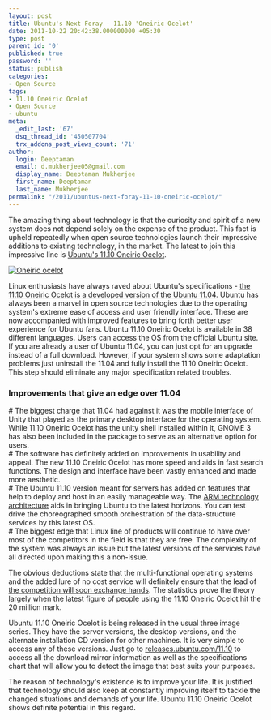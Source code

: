 ```yaml
---
layout: post
title: Ubuntu's Next Foray - 11.10 'Oneiric Ocelot'
date: 2011-10-22 20:42:38.000000000 +05:30
type: post
parent_id: '0'
published: true
password: ''
status: publish
categories:
- Open Source
tags:
- 11.10 Oneiric Ocelot
- Open Source
- ubuntu
meta:
  _edit_last: '67'
  dsq_thread_id: '450507704'
  trx_addons_post_views_count: '71'
author:
  login: Deeptaman
  email: d.mukherjee05@gmail.com
  display_name: Deeptaman Mukherjee
  first_name: Deeptaman
  last_name: Mukherjee
permalink: "/2011/ubuntus-next-foray-11-10-oneiric-ocelot/"
---
```

<p>The amazing thing about technology is that the curiosity and spirit of a new system does not depend solely on the expense of the product. This fact is upheld repeatedly when open source technologies launch their impressive additions to existing technology, in the market. The latest to join this impressive line is <a href="http://releases.ubuntu.com/11.10/">Ubuntu's 11.10 Oneiric Ocelot</a>.</p>

<p><a href="http://releases.ubuntu.com/11.10/"><img src="/static/2011/10/ubuntu-oneiric-ocelot.jpg" alt="Oneiric ocelot" /></a></p>
<p>Linux enthusiasts have always raved about Ubuntu's specifications - <a href="http://www.engadget.com/2011/10/13/ubuntu-11-10-oneiric-ocelot-now-available-to-download/">the 11.10 Oneiric Ocelot is a developed version of the Ubuntu 11.04</a>. Ubuntu has always been a marvel in open source technologies due to the operating system's extreme ease of access and user friendly interface. These are now accompanied with improved features to bring forth better user experience for Ubuntu fans. Ubuntu 11.10 Oneiric Ocelot is available in 38 different languages. Users can access the OS from the official Ubuntu site. If you are already a user of Ubuntu 11.04, you can just opt for an upgrade instead of a full download. However, if your system shows some adaptation problems just uninstall the 11.04 and fully install the 11.10 Oneiric Ocelot. This step should eliminate any major specification related troubles.</p>
<h3>Improvements that give an edge over 11.04 </h3>
<p># The biggest charge that 11.04 had against it was the mobile interface of Unity that played as the primary desktop interface for the operating system. While 11.10 Oneiric Ocelot has the unity shell installed within it, GNOME 3 has also been included in the package to serve as an alternative option for users.<br />
# The software has definitely added on improvements in usability and appeal. The new 11.10 Oneiric Ocelot has more speed and aids in fast search functions. The design and interface have been vastly enhanced and made more aesthetic.<br />
# The Ubuntu 11.10 version meant for servers has added on features that help to deploy and host in an easily manageable way. The <a href="http://www.ubuntugeek.com/ubuntu-11-10-oneiric-ocelot-desktop-new-features.html">ARM technology architecture</a> aids in bringing Ubuntu to the latest horizons. You can test drive the choreographed smooth orchestration of the data-structure services by this latest OS.<br />
# The biggest edge that Linux line of products will continue to have over most of the competitors in the field is that they are free. The complexity of the system was always an issue but the latest versions of the services have all directed upon making this a non-issue. </p>
<p>The obvious deductions state that the multi-functional operating systems and the added lure of no cost service will definitely ensure that the lead of <a href="http://www.howtoforge.com/the-perfect-desktop-ubuntu-11.10-oneiric-ocelot">the competition will soon exchange hands</a>. The statistics prove the theory largely when the latest figure of people using the 11.10 Oneiric Ocelot hit the 20 million mark.</p>
<p>Ubuntu 11.10 Oneiric Ocelot is being released in the usual three image series. They have the server versions, the desktop versions, and the alternate installation CD version for other machines. It is very simple to access any of these versions. Just go to <a href="http://releases.ubuntu.com/11.10/">releases.ubuntu.com/11.10</a> to access all the download mirror information as well as the specifications chart that will allow you to detect the image that best suits your purposes. </p>
<p>The reason of technology's existence is to improve your life. It is justified that technology should also keep at constantly improving itself to tackle the changed situations and demands of your life. Ubuntu 11.10 Oneiric Ocelot shows definite potential in this regard.</p>
